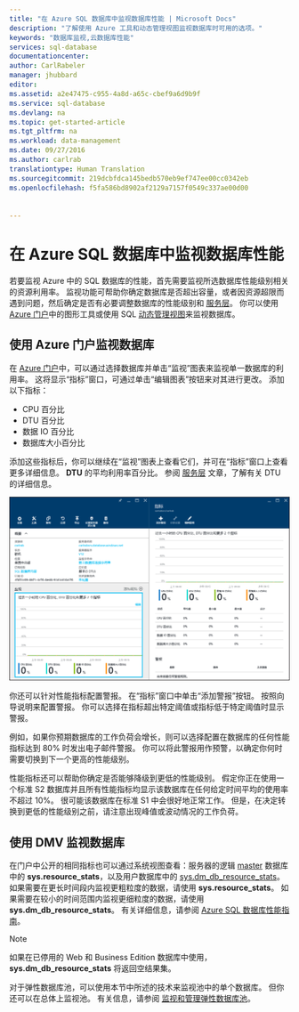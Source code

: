 ```yaml
---
title: "在 Azure SQL 数据库中监视数据库性能 | Microsoft Docs"
description: "了解使用 Azure 工具和动态管理视图监视数据库时可用的选项。"
keywords: "数据库监视,云数据库性能"
services: sql-database
documentationcenter: 
author: CarlRabeler
manager: jhubbard
editor: 
ms.assetid: a2e47475-c955-4a8d-a65c-cbef9a6d9b9f
ms.service: sql-database
ms.devlang: na
ms.topic: get-started-article
ms.tgt_pltfrm: na
ms.workload: data-management
ms.date: 09/27/2016
ms.author: carlrab
translationtype: Human Translation
ms.sourcegitcommit: 219dcbfdca145bedb570eb9ef747ee00cc0342eb
ms.openlocfilehash: f5fa586bd8902af2129a7157f0549c337ae00d00


---
```

# <a name="monitoring-database-performance-in-azure-sql-database"></a>在 Azure SQL 数据库中监视数据库性能
若要监视 Azure 中的 SQL 数据库的性能，首先需要监视所选数据库性能级别相关的资源利用率。 监视功能可帮助你确定数据库是否超出容量，或者因资源超限而遇到问题，然后确定是否有必要调整数据库的性能级别和 [服务层](sql-database-service-tiers.md)。 你可以使用 [Azure 门户](https://portal.azure.com)中的图形工具或使用 SQL [动态管理视图](https://msdn.microsoft.com/library/ms188754.aspx)来监视数据库。

## <a name="monitor-databases-using-the-azure-portal"></a>使用 Azure 门户监视数据库
在 [Azure 门户](https://portal.azure.com/)中，可以通过选择数据库并单击“监视”图表来监视单一数据库的利用率。 这将显示“指标”窗口，可通过单击“编辑图表”按钮来对其进行更改。 添加以下指标：

* CPU 百分比
* DTU 百分比
* 数据 IO 百分比
* 数据库大小百分比

添加这些指标后，你可以继续在“监视”图表上查看它们，并可在“指标”窗口上查看更多详细信息。 **DTU** 的平均利用率百分比。 参阅 [服务层](sql-database-service-tiers.md) 文章，了解有关 DTU 的详细信息。

![监视数据库服务层的性能。](./media/sql-database-service-tiers/sqldb_service_tier_monitoring.png)

你还可以针对性能指标配置警报。 在“指标”窗口中单击“添加警报”按钮。 按照向导说明来配置警报。 你可以选择在指标超出特定阈值或指标低于特定阈值时显示警报。

例如，如果你预期数据库的工作负荷会增长，则可以选择配置在数据库的任何性能指标达到 80% 时发出电子邮件警报。 你可以将此警报用作预警，以确定你何时需要切换到下一个更高的性能级别。

性能指标还可以帮助你确定是否能够降级到更低的性能级别。 假定你正在使用一个标准 S2 数据库并且所有性能指标均显示该数据库在任何给定时间平均的使用率不超过 10%。 很可能该数据库在标准 S1 中会很好地正常工作。 但是，在决定转换到更低的性能级别之前，请注意出现峰值或波动情况的工作负荷。

## <a name="monitor-databases-using-dmvs"></a>使用 DMV 监视数据库
在门户中公开的相同指标也可以通过系统视图查看：服务器的逻辑 [master](https://msdn.microsoft.com/library/dn269979.aspx) 数据库中的 **sys.resource_stats**，以及用户数据库中的 [sys.dm_db_resource_stats](https://msdn.microsoft.com/library/dn800981.aspx)。 如果需要在更长时间段内监视更粗粒度的数据，请使用 **sys.resource_stats**。 如果需要在较小的时间范围内监视更细粒度的数据，请使用 **sys.dm_db_resource_stats**。 有关详细信息，请参阅 [Azure SQL 数据库性能指南](sql-database-performance-guidance.md#monitoring-resource-use-with-sysresourcestats)。

> [!NOTE]
> 如果在已停用的 Web 和 Business Edition 数据库中使用，**sys.dm_db_resource_stats** 将返回空结果集。
> 
> 

对于弹性数据库池，可以使用本节中所述的技术来监视池中的单个数据库。 但你还可以在总体上监视池。 有关信息，请参阅 [监视和管理弹性数据库池](sql-database-elastic-pool-manage-portal.md)。




<!--HONumber=Nov16_HO2-->


